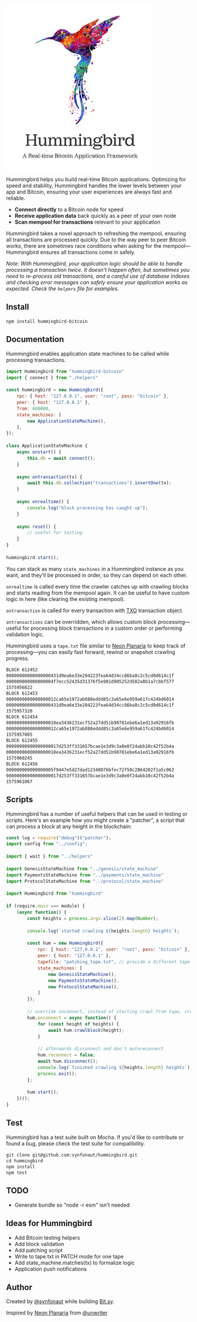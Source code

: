 ![hummingbird](./hummingbird.png)

Hummingbird helps you build real-time Bitcoin applications. Optimizing for speed and stability, Hummingbird handles the lower levels between your app and Bitcoin, ensuring your user experiences are always fast and reliable.


* **Connect directly** to a Bitcoin node for speed
* **Receive application data** back quickly as a peer of your own node
* **Scan mempool for transactions** relevant to your application

Hummingbird takes a novel approach to refreshing the mempool, ensuring all transactions are processed quickly. Due to the way peer to peer Bitcoin works, there are sometimes race conditions when asking for the mempool—Hummingbird ensures all transactions come in safely.

*Note: With Hummingbird, your application logic should be able to handle processing a transaction twice. It doesn't happen often, but sometimes you need to re-process old transactions, and a careful use of database indexes and checking error messages can safely ensure your application works as expected. Check the `helpers` file for examples.*


## Install

    npm install hummingbird-bitcoin

## Documentation

Hummingbird enables application state machines to be called while processing transactions.

```javascript
import Hummingbird from "hummingbird-bitcoin"
import { connect } from "./helpers"

const hummingbird = new Hummingbird({
    rpc: { host: "127.0.0.1", user: "root", pass: "bitcoin" },
    peer: { host: "127.0.0.1" },
    from: 600000,
    state_machines: [
        new ApplicationStateMachine(),
    ],
});

class ApplicationStateMachine {
    async onstart() {
        this.db = await connect();
    }

    async ontransaction(tx) {
        await this.db.collection("transactions").insertOne(tx);
    }

    async onrealtime() {
        console.log("block processing has caught up");
    }

    async reset() {
        // useful for testing
    }
}

hummingbird.start();
```



You can stack as many `state_machines` in a Hummingbird instance as you want, and they'll be processed in order, so they can depend on each other.

`onrealtime` is called every time the crawler catches up with crawling blocks and starts reading from the mempool again. It can be useful to have custom logic in here (like clearing the existing mempool).

`ontransaction` is called for every transaction with [TXO](https://github.com/interplanaria/txo) transaction object.

`ontransactions` can be overridden, which allows custom block processing—useful for processing block transactions in a custom order or performing validation logic.

Hummingbird uses a `tape.txt` file similar to [Neon Planaria](https://neon.planaria.network/) to keep track of processing—you can easily fast forward, rewind or snapshot crawling progress.

```
BLOCK 612452 00000000000000000431d9ea6e33e204223fea64d34cc86ba8c2c5cd0d614c1f 000000000000000004f7ecc52435d31376f5e901d905252d582a0b1a7cbbf577 1575956822
BLOCK 612453 0000000000000000012ca65e1972ab888eddd85c3a65e6e959a61fc424bd6014 00000000000000000431d9ea6e33e204223fea64d34cc86ba8c2c5cd0d614c1f 1575957320
BLOCK 612454 0000000000000000018ea3436231ecf52a27dd51b98781ebe6a1ed13a92916fb 0000000000000000012ca65e1972ab888eddd85c3a65e6e959a61fc424bd6014 1575957865
BLOCK 612455 00000000000000000017d253ff331657bcae1e3d9c3a8e0f24abb10c42f52b4a 0000000000000000018ea3436231ecf52a27dd51b98781ebe6a1ed13a92916fb 1575960245
BLOCK 612456 000000000000000005f9447e5d27dad12348076bfec72f50c2864202f1a5c062 00000000000000000017d253ff331657bcae1e3d9c3a8e0f24abb10c42f52b4a 1575961067
```



## Scripts

Hummingbird has a number of useful helpers that can be used in testing or scripts. Here's an example how you might create a "patcher", a script that can process a block at any height in the blockchain:

```javascript
const log = require("debug")("patcher");
import config from "../config";

import { wait } from "../helpers"

import GenesisStateMachine from "../genesis/state_machine"
import PaymentsStateMachine from "../payments/state_machine"
import ProtocolStateMachine from "../protocol/state_machine"

import Hummingbird from "hummingbird"

if (require.main === module) {
    (async function() {
        const heights = process.argv.slice(2).map(Number);
      
        console.log(`started crawling ${heights.length} heights`);

        const hum = new Hummingbird({
            rpc: { host: "127.0.0.1", user: "root", pass: "bitcoin" },
            peer: { host: "127.0.0.1" },
            tapefile: "patching_tape.txt", // provide a different tape
            state_machines: [
                new GenesisStateMachine(),
                new PaymentsStateMachine(),
                new ProtocolStateMachine(),
            ]
        });

      	// override onconnect, instead of starting crawl from tape, crawl using our heights
        hum.onconnect = async function() {
            for (const height of heights) {
                await hum.crawlblock(height);
            }

          	// afterwards disconnect and don't autoreconnect
            hum.reconnect = false;
            await hum.disconnect();
            console.log(`finished crawling ${heights.length} heights`);
            process.exit();
        };

        hum.start();
    })();
}
```

## Test

Hummingbird has a test suite built on Mocha. If you'd like to contribute or found a bug, please check the test suite for compatibility.

    git clone git@github.com:synfonaut/hummingbird.git
    cd hummingbird
    npm install
    npm test

## TODO

- Generate bundle so "node -r esm" isn't needed

## Ideas for Hummingbird

- Add Bitcoin testing helpers
- Add block validation
- Add patching script
- Write to tape.txt in PATCH mode for one tape
- Add state_machine.matches(tx) to formalize logic
- Application push notifications

## Author

Created by [@synfonaut](https://twitter.com/synfonaut) while building [Bit.sv](https://bit.sv).

Inspired by [Neon Planaria](https://neon.planaria.network) from [@unwriter](https://twitter.com/_unwriter)

